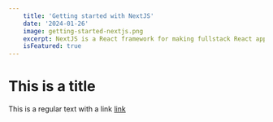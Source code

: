 ```yaml
---
    title: 'Getting started with NextJS'
    date: '2024-01-26'
    image: getting-started-nextjs.png
    excerpt: NextJS is a React framework for making fullstack React applications.
    isFeatured: true
---
```


# This is a title

This is a regular text with a link [link](www.google.com)
